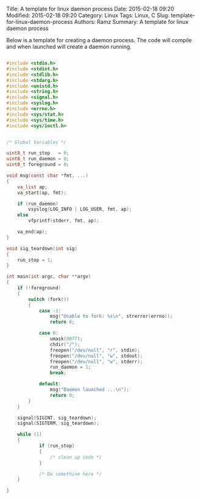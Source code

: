 Title: A template for linux daemon process
Date: 2015-02-18 09:20
Modified: 2015-02-18 09:20
Category: Linux
Tags: Linux, C
Slug: template-for-linux-daemon-process
Authors: Ramz
Summary: A template for linux daemon process

Below is a template for creating a daemon process. The code will compile and when launched will create a daemon running.

```c

#include <stdio.h>
#include <stdint.h>
#include <stdlib.h>
#include <stdarg.h>
#include <unistd.h>
#include <string.h>
#include <signal.h>
#include <syslog.h>
#include <errno.h>
#include <sys/stat.h>
#include <sys/time.h>
#include <sys/ioctl.h>


/* Global Variables */

uint8_t run_stop   = 0;
uint8_t run_daemon = 0;
uint8_t foreground = 0;

void msg(const char *fmt, ...)
{
	va_list ap;
	va_start(ap, fmt);

	if (run_daemon)
		vsyslog(LOG_INFO | LOG_USER, fmt, ap);
	else
		vfprintf(stderr, fmt, ap);

	va_end(ap);
}

void sig_teardown(int sig)
{
	run_stop = 1;
}

int main(int argc, char **argv)
{
    if (!foreground)
    {
        switch (fork())
        {
            case -1:
                msg("Unable to fork: %s\n", strerror(errno));
                return 8;

            case 0:
                umask(0077);
                chdir("/");
                freopen("/dev/null", "r", stdin);
                freopen("/dev/null", "w", stdout);
                freopen("/dev/null", "w", stderr);
                run_daemon = 1;
                break;

            default:
                msg("Daemon launched ...\n");
                return 0;
        }
    }

	signal(SIGINT, sig_teardown);
	signal(SIGTERM, sig_teardown);

	while (1)
    {
    		if (run_stop)
    		{
    		    /* clean up code */
    		}

    		/* Do somethine here */
    }

}



```